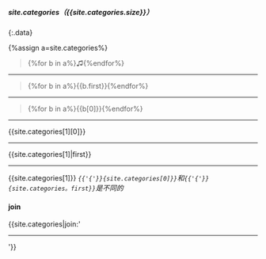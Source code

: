 ##### site.categories（{{site.categories.size}}）
{:.data}

{%assign a=site.categories%}
>{%for b in a%}♫{%endfor%}

---
>{%for b in a%}{{b.first}}{%endfor%}

---
>{%for b in a%}{{b[0]}}{%endfor%}

---

{{site.categories[1][0]}}

---

{{site.categories[1]|first}}

---

{{site.categories[1]}}
*`{{'{'}}{site.categories[0]}}`和`{{'{'}}{site.categories。first}}`是不同的*

#### join
{{site.categories|join:'<hr>'}}
